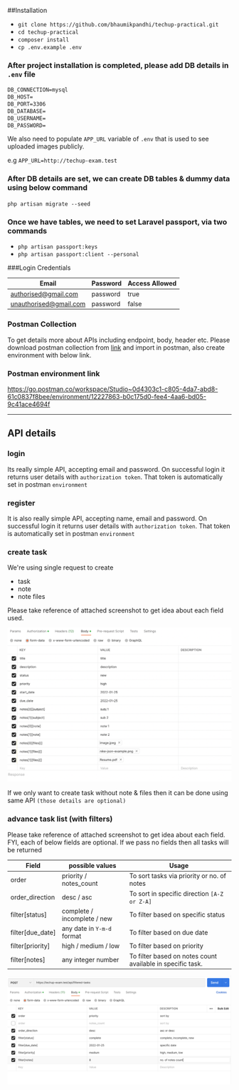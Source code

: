 ##Installation

- `git clone https://github.com/bhaumikpandhi/techup-practical.git`
- `cd techup-practical`
- `composer install`
- `cp .env.example .env`

### After project installation is completed, please add DB details in `.env` file

```
DB_CONNECTION=mysql
DB_HOST=
DB_PORT=3306
DB_DATABASE=
DB_USERNAME=
DB_PASSWORD=
```

We also need to populate `APP_URL` variable of `.env` that is used to see uploaded images publicly.

e.g
`APP_URL=http://techup-exam.test`

### After DB details are set, we can create DB tables & dummy data using below command

`php artisan migrate --seed`

### Once we have tables, we need to set Laravel passport, via two commands

- `php artisan passport:keys`
- `php artisan passport:client --personal`


###Login Credentials

Email | Password| Access Allowed
--- | --- | --- 
authorised@gmail.com | password | true
unauthorised@gmail.com | password | false


### Postman Collection 
To get details more about APIs including endpoint, body, header etc. Please download postman collection from [link](https://raw.githubusercontent.com/bhaumikpandhi/techup-practical/main/postman_collection.json) and import in postman, also create environment with below link.

### Postman environment link

https://go.postman.co/workspace/Studio~0d4303c1-c805-4da7-abd8-61c0837f8bee/environment/12227863-b0c175d0-fee4-4aa6-bd05-9c41ace4694f

----------------

## API details

### login

Its really simple API, accepting email and password. On successful login it returns user details with `authorization token`. That token is automatically set in postman `environment`

### register

It is also really simple API, accepting name, email and password. On successful login it returns user details with `authorization token`. That token is automatically set in postman `environment`

### create task

We're using single request to create 
- task
- note
- note files

Please take reference of attached screenshot to get idea about each field used.

![](public/postman/create-task.png)

If we only want to create task without note & files then it can be done using same API `(those details are optional)`

### advance task list (with filters)

Please take reference of attached screenshot to get idea about each field. FYI, each of below fields are optional. If we pass no fields then all tasks will be returned

Field | possible values | Usage
--- | --- | --- 
order | priority / notes_count | To sort tasks via priority or no. of notes
order_direction | desc / asc | To sort in specific direction `[A-Z or Z-A]`
filter[status] | complete / incomplete / new | To filter based on specific status
filter[due_date] | any date in `Y-m-d` format | To filter based on due date
filter[priority] | high / medium / low | To filter based on priority
filter[notes] | any integer number | To filter based on notes count available in specific task.


![](public/postman/advance-task-filter.png)

